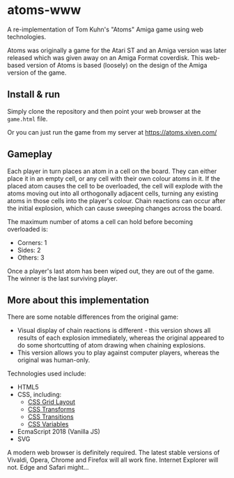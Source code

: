 atoms-www
=========

A re-implementation of Tom Kuhn's "Atoms" Amiga game using web technologies.

Atoms was originally a game for the Atari ST and an Amiga version was later released which was given away on an Amiga
Format coverdisk. This web-based version of Atoms is based (loosely) on the design of the Amiga version of the game.

Install & run
-------------
Simply clone the repository and then point your web browser at the `game.html` file.

Or you can just run the game from my server at https://atoms.xiven.com/

Gameplay
--------
Each player in turn places an atom in a cell on the board. They can either place it in an empty cell, or any cell with
their own colour atoms in it. If the placed atom causes the cell to be overloaded, the cell will explode with the atoms
moving out into all orthogonally adjacent cells, turning any existing atoms in those cells into the player's colour.
Chain reactions can occur after the initial explosion, which can cause sweeping changes across the board.

The maximum number of atoms a cell can hold before becoming overloaded is:
* Corners: 1
* Sides: 2
* Others: 3

Once a player's last atom has been wiped out, they are out of the game. The winner is the last surviving player.

More about this implementation
------------------------------
There are some notable differences from the original game:
* Visual display of chain reactions is different - this version shows all results of each explosion immediately, whereas
  the original appeared to do some shortcutting of atom drawing when chaining explosions.
* This version allows you to play against computer players, whereas the original was human-only.

Technologies used include:
* HTML5
* CSS, including:
  * [CSS Grid Layout](https://developer.mozilla.org/en-US/docs/Web/CSS/CSS_Grid_Layout)
  * [CSS Transforms](https://developer.mozilla.org/en-US/docs/Web/CSS/transform)
  * [CSS Transitions](https://developer.mozilla.org/en-US/docs/Web/CSS/CSS_Transitions)
  * [CSS Variables](https://developer.mozilla.org/en-US/docs/Web/CSS/Using_CSS_variables)
* EcmaScript 2018 (Vanilla JS)
* SVG

A modern web browser is definitely required. The latest stable versions of Vivaldi, Opera, Chrome and Firefox will all
work fine. Internet Explorer will not. Edge and Safari might…

